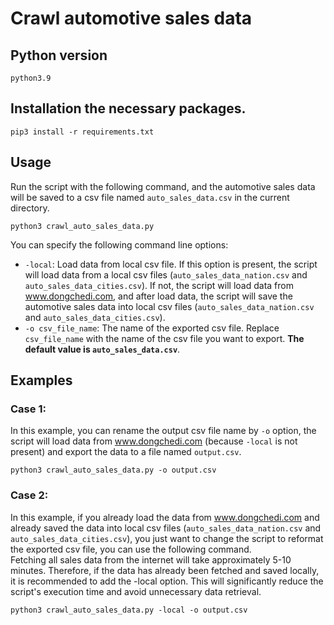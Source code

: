 # Crawl automotive sales data

## Python version
`
python3.9
`

## Installation the necessary packages.
`
pip3 install -r requirements.txt
`

## Usage
Run the script with the following command, and the automotive sales data will be saved to a csv file named `auto_sales_data.csv` in the current directory.  
```
python3 crawl_auto_sales_data.py
```

You can specify the following command line options:  
- `-local`: Load data from local csv file. If this option is present, the script will load data from a local csv files (`auto_sales_data_nation.csv` and `auto_sales_data_cities.csv`). If not, the script will load data from www.dongchedi.com, and after load data, the script will save the automotive sales data into local csv files (`auto_sales_data_nation.csv` and `auto_sales_data_cities.csv`).  
- `-o csv_file_name`: The name of the exported csv file. Replace `csv_file_name` with the name of the csv file you want to export. **The default value is `auto_sales_data.csv`**.  

## Examples
### Case 1:
In this example, you can rename the output csv file name by `-o` option, the script will load data from www.dongchedi.com (because `-local` is not present) and export the data to a file named `output.csv`.
```
python3 crawl_auto_sales_data.py -o output.csv
```
### Case 2:
In this example, if you already load the data from www.dongchedi.com and already saved the data into local csv files (`auto_sales_data_nation.csv` and `auto_sales_data_cities.csv`), you just want to change the script to reformat the exported csv file, you can use the following command.  
Fetching all sales data from the internet will take approximately 5-10 minutes. Therefore, if the data has already been fetched and saved locally, it is recommended to add the -local option. This will significantly reduce the script's execution time and avoid unnecessary data retrieval.   
```
python3 crawl_auto_sales_data.py -local -o output.csv
```
